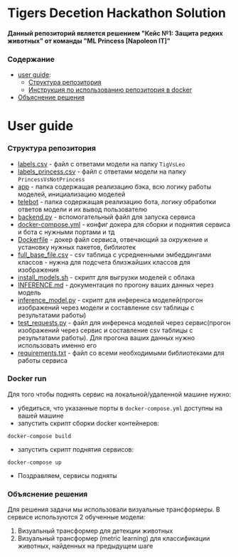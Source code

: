 # Tigers Decetion Hackathon Solution
#### Данный репозиторий является решением "Кейс №1: Защита редких животных" от команды "ML Princess [Napoleon IT]"

### Содержание
- [user guide](#user-guide):
    * [Структура репозитория](#структура-репозитория)
    * [Инструкция по использованию репозитория в docker](#docker-run)
- [Объяснение решения](#объяснение-решения)


# User guide
### Структура репозитория
- [labels.csv](labels.csv) - файл с ответами модели на папку ```TigVsLeo```
- [labels_princess.csv](labels_princess.csv) - файл с ответами модели на папку ```PrincessVsNotPrincess```
- [app](./app/) - папка содержащая реализацию бэка, всю логику работы моделей, инициализацию моделей
- [telebot](./telebot/) - папка содержащая реализацию бота, логику обработки ответов модели и их вывод пользователю
- [backend.py](backend.py) - вспомогательный файл для запуска сервиса
- [docker-compose.yml](docker-compose.yml) - конфиг докера для сборки и поднятия сервиса и бота с нужными портами и тд
- [Dockerfile](Dockerfile) - докер файл сервиса, отвечающий за окружение и установку нужных пакетов, библиотек
- [full_base_file.csv](full_base_file.csv) - csv таблица с усредненными эмбеддингами классов - нужна для подсчета близжайших классов для изображения
- [install_models.sh](install_models.sh) - скрипт для выгрузки моделей с облака
- [INFERENCE.md](INFERENCE.md) - документация по прогону ваших данных через модель
- [inference_model.py](inference_model.py) - скрипт для инференса моделей(прогон изображений через модели и составление csv таблицы с результатами работы)
- [test_requests.py](test_requests.py) - файл для инференса моделей через сервис(прогон изображений через сервис и составление csv таблицы с результатами работы).  Для прогона ваших данных нужно использовать именно его
- [requirements.txt](requirements.txt) - файл со всеми необходимыми библиотеками для работы сервиса
### Docker run
Для того чтобы поднять сервис на локальной/удаленной машине нужно:
- убедиться, что указанные порты в ```docker-compose.yml``` доступны на вашей машине
- запустить скрипт сборки docker контейнеров:
```
docker-compose build
```
- запустить скрипт поднятия сервисов:
```
docker-compose up
```
- Поздравляем, сервисы подняты
### Объяснение решения 
Для решения задачи мы использовали визуальные трансформеры. В сервисе используются 2 обученные модели:
1. Визуальный трансформер для детекции животных
2. Визуальный трансформер (metric learning) для классификации животных, найденных на предыдущем шаге

